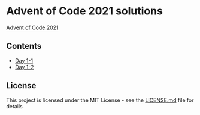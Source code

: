 # Advent of Code 2021 solutions

[Advent of Code 2021](https://adventofcode.com)

## Contents
- [Day 1-1](src/day_01_01.clj)
- [Day 1-2](src/day_01_02.clj)

## License

This project is licensed under the MIT License - see the [LICENSE.md](LICENSE.md) file for details
